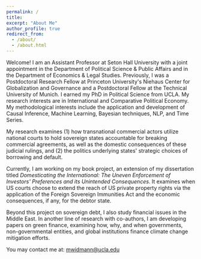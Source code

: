 ```yaml
---
permalink: /
title: 
excerpt: "About Me"
author_profile: true
redirect_from: 
  - /about/
  - /about.html
---
```


Welcome! I am an Assistant Professor at Seton Hall University with a joint appointment in the Department of Political Science \& Public Affairs and in the Department of Economics \& Legal Studies. Previously, I was a Postdoctoral Research Fellow at Princeton University's Niehaus Center for Globalization and Governance and a Postdoctoral Fellow at the Technical University of Munich. I earned my PhD in Political Science from UCLA. My research interests are in International and Comparative Political Economy. My methodological interests include the application and development of Causal Inference, Machine Learning, Bayesian techniques, NLP, and Time Series. 

My research examines (1) how transnational commercial actors utilize national courts to hold sovereign states accountable for breaking commercial agreements, as well as the domestic consequences of these judicial rulings, and (2) the politics underlying states' strategic choices of borrowing and default.

Currently, I am working on my book project, an extension of my dissertation titled *Domesticating the International: The Uneven Enforcement of Investors' Preferences and its Unintended Consequences*. It examines when US courts choose to extend the reach of US private property rights via the application of the Foreign Sovereign Immunities Act and the economic consequences, if any, for the debtor state. 

Beyond this project on sovereign debt, I also study financial issues in the Middle East. In another line of research with co-authors, I am developing papers on green finance, examining how, why, and when governments, non-governmental entities, and global institutions finance climate change mitigation efforts.

You may contact me at: mwidmann@ucla.edu





